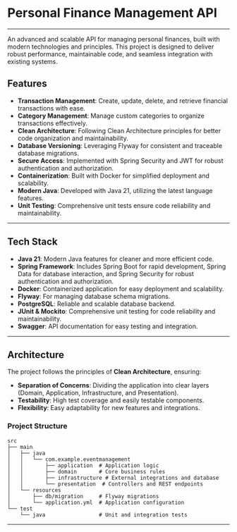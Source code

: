 # Personal Finance Management API

---

An advanced and scalable API for managing personal finances, built with modern technologies and principles. This project is designed to deliver robust performance, maintainable code, and seamless integration with existing systems.

## Features
- **Transaction Management**: Create, update, delete, and retrieve financial transactions with ease.
- **Category Management**: Manage custom categories to organize transactions effectively.
- **Clean Architecture**: Following Clean Architecture principles for better code organization and maintainability.
- **Database Versioning**: Leveraging Flyway for consistent and traceable database migrations.
- **Secure Access**: Implemented with Spring Security and JWT for robust authentication and authorization.
- **Containerization**: Built with Docker for simplified deployment and scalability.
- **Modern Java**: Developed with Java 21, utilizing the latest language features.
- **Unit Testing**: Comprehensive unit tests ensure code reliability and maintainability.

---

## Tech Stack
- **Java 21**: Modern Java features for cleaner and more efficient code.
- **Spring Framework**: Includes Spring Boot for rapid development, Spring Data for database interaction, and Spring Security for robust authentication and authorization.
- **Docker**: Containerized application for easy deployment and scalability.
- **Flyway**: For managing database schema migrations.
- **PostgreSQL**: Reliable and scalable database backend.
- **JUnit & Mockito**: Comprehensive unit testing for code reliability and maintainability.
- **Swagger**: API documentation for easy testing and integration.

---

## Architecture
The project follows the principles of **Clean Architecture**, ensuring:
- **Separation of Concerns**: Dividing the application into clear layers (Domain, Application, Infrastructure, and Presentation).
- **Testability**: High test coverage and easily testable components.
- **Flexibility**: Easy adaptability for new features and integrations.

### Project Structure
```plaintext
src
├── main
│   ├── java
│   │   └── com.example.eventmanagement
│   │       ├── application  # Application logic
│   │       ├── domain       # Core business rules
│   │       ├── infrastructure # External integrations and database
│   │       └── presentation  # Controllers and REST endpoints
│   └── resources
│       ├── db/migration     # Flyway migrations
│       └── application.yml  # Application configuration
└── test
    └── java                 # Unit and integration tests
```

---